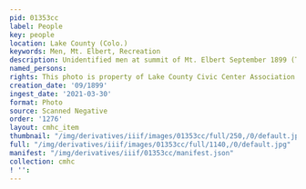 ```yaml
---
pid: 01353cc
label: People
key: people
location: Lake County (Colo.)
keywords: Men, Mt. Elbert, Recreation
description: Unidentified men at summit of Mt. Elbert September 1899 (Tabor home)
named_persons: 
rights: This photo is property of Lake County Civic Center Association.
creation_date: '09/1899'
ingest_date: '2021-03-30'
format: Photo
source: Scanned Negative
order: '1276'
layout: cmhc_item
thumbnail: "/img/derivatives/iiif/images/01353cc/full/250,/0/default.jpg"
full: "/img/derivatives/iiif/images/01353cc/full/1140,/0/default.jpg"
manifest: "/img/derivatives/iiif/01353cc/manifest.json"
collection: cmhc
! '': 
---
```

